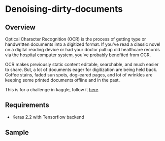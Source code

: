 # Denoising-dirty-documents
## Overview
Optical Character Recognition (OCR) is the process of getting type or handwritten documents into a digitized format. If you've read a classic novel on a digital reading device or had your doctor pull up old healthcare records via the hospital computer system, you've probably benefited from OCR.

OCR makes previously static content editable, searchable, and much easier to share. But, a lot of documents eager for digitization are being held back. Coffee stains, faded sun spots, dog-eared pages, and lot of wrinkles are keeping some printed documents offline and in the past. 

This is for a challenge in kaggle, follow it [here](https://www.kaggle.com/c/denoising-dirty-documents).

## Requirements
* Keras 2.2 with Tensorflow backend

## Sample

